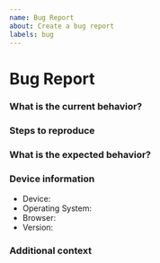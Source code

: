 ```yaml
---
name: Bug Report
about: Create a bug report
labels: bug
---
```

<!-- How to create task lists with clickable checkboxes: -->
<!-- https://help.github.com/en/articles/about-task-lists -->
# Bug Report

### What is the current behavior?
<!-- A clear and concise description of what the bug is. -->


### Steps to reproduce
<!-- Steps to reproduce the behavior, best provided as a list. -->
<!-- 1. Go to '…' -->
<!-- 2. Click on '…' -->
<!-- If applicable, add screenshots to help explain the problem. -->
<!-- Please only add small snippets of code directly into the issue. -->


### What is the expected behavior?
<!-- "It should work" is not a good explanation. ;-) -->
<!-- Please explain exactly the expected behavior. -->


### Device information
<!-- If there is a Sentry issue link to it instead providing additional information manually. -->

-   Device:
-   Operating System:
-   Browser:
-   Version:

### Additional context
<!-- Please add any other context about the problem here. -->
